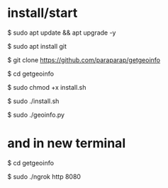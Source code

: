# install/start

$ sudo apt update && apt upgrade -y <br>

$ sudo apt install git <br>

$ git clone https://github.com/paraparap/getgeoinfo <br>

$ cd getgeoinfo <br>

$ sudo chmod +x install.sh <br>

$ sudo ./install.sh <br>

$ sudo ./geoinfo.py

# and in new terminal

$ cd getgeoinfo <br>

$ sudo ./ngrok http 8080
